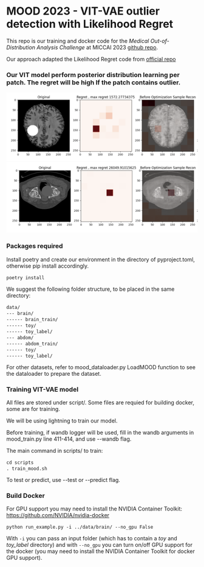 
# MOOD 2023 - VIT-VAE outlier detection with Likelihood Regret

This repo is our training and docker code for the _Medical Out-of-Distribution Analysis Challenge_ at MICCAI 2023 [github repo](https://github.com/MIC-DKFZ/mood/tree/master).

Our approach adapted the Likelihood Regret code from [official repo](https://github.com/XavierXiao/Likelihood-Regret/tree/main) 

### Our VIT model perform posterior distribution learning per patch. The regret will be high If the patch contains outlier.
![Brain outlier detection](MOOD_brain_example.png)
![Abdom outlier detection](MOOD_abdom_example.png)



### Packages required


Install poetry and create our environment in the directory of pyproject.toml, otherwise pip install accordingly.

```
poetry install
```

We suggest the following folder structure, to be placed in the same directory:

```
data/
--- brain/
------ brain_train/
------ toy/
------ toy_label/
--- abdom/
------ abdom_train/
------ toy/
------ toy_label/
```

For other datasets, refer to mood_dataloader.py LoadMOOD function to see the dataloader to prepare the dataset.

### Training VIT-VAE model

All files are stored under script/. Some files are requied for building docker, some are for training. 

We will be using lightning to train our model.

Before training, if wandb logger will be used, fill in the wandb arguments in mood_train.py line 411-414, and use --wandb flag.

The main command in scripts/ to train:

```
cd scripts 
. train_mood.sh

```

To test or predict, use --test or --predict flag.

### Build Docker 
For GPU support you may need to install the NVIDIA Container Toolkit: <https://github.com/NVIDIA/nvidia-docker>
```
python run_example.py -i ../data/brain/ --no_gpu False
```

With `-i` you can pass an input folder (which has to contain a _toy_ and _toy_label_ directory) and with `--no_gpu` you can turn on/off GPU support for the docker (you may need to install the NVIDIA Container Toolkit for docker GPU support).

